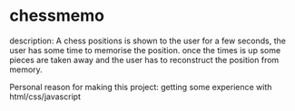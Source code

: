 # chessmemo
description: 
A chess positions is shown to the user for a few seconds, the user has some time to memorise the position.  once the times is up some pieces are taken away and the user has to reconstruct the position from memory.

Personal reason for making  this project: 
getting some experience with html/css/javascript
